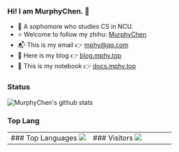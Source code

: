 ### Hi! I am MurphyChen.  👋 
- 🧑 A sophomore who studies CS in NCU.
- ⭐ Welcome to follow my zhihu: [MurphyChen](https://www.zhihu.com/people/mphyc)
- 📬 This is my email 👉 mphy@qq.com
- 📘 Here is my blog 👉 [blog.mphy.top](https://blog.mphy.top)
- 📗 This is my notebook 👉 [docs.mphy.top](https://docs.mphy.top)

### Status

<img  src="https://github-readme-stats.vercel.app/api?username=Hacker-C&count_private=true&show_icons=true&include_all_commits=false" alt="MurphyChen's github stats"/>

### Top Lang

<table>
  <tr>
    <td width="50%">
      ### Top Languages
<img src="https://github-readme-stats.vercel.app/api/top-langs/?username=Hacker-C&layout=compact"/>
    </td>
    <td width="50%">
      ### Visitors
    <img src="https://profile-counter.glitch.me/Hacker-C/count.svg">
    </td>
  </tr>
</table>

